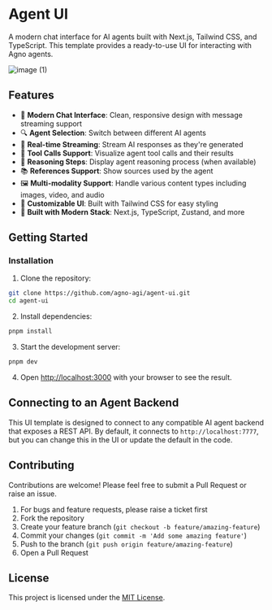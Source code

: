 # Agent UI

A modern chat interface for AI agents built with Next.js, Tailwind CSS, and TypeScript. This template provides a ready-to-use UI for interacting with Agno agents.

![image (1)](https://github.com/user-attachments/assets/7dfb6c34-7164-4497-a961-0030d684ecab)

## Features

- 💬 **Modern Chat Interface**: Clean, responsive design with message streaming support
- 🔍 **Agent Selection**: Switch between different AI agents
- 🔄 **Real-time Streaming**: Stream AI responses as they're generated
- 🧩 **Tool Calls Support**: Visualize agent tool calls and their results
- 🧠 **Reasoning Steps**: Display agent reasoning process (when available)
- 📚 **References Support**: Show sources used by the agent
- 🖼️ **Multi-modality Support**: Handle various content types including images, video, and audio
- 🎨 **Customizable UI**: Built with Tailwind CSS for easy styling
- 🧰 **Built with Modern Stack**: Next.js, TypeScript, Zustand, and more

## Getting Started

### Installation

1. Clone the repository:

```bash
git clone https://github.com/agno-agi/agent-ui.git
cd agent-ui
```

2. Install dependencies:

```bash
pnpm install
```

3. Start the development server:

```bash
pnpm dev
```

4. Open [http://localhost:3000](http://localhost:3000) with your browser to see the result.

## Connecting to an Agent Backend

This UI template is designed to connect to any compatible AI agent backend that exposes a REST API. By default, it connects to `http://localhost:7777`, but you can change this in the UI or update the default in the code.

## Contributing

Contributions are welcome! Please feel free to submit a Pull Request or raise an issue.

1. For bugs and feature requests, please raise a ticket first
2. Fork the repository
3. Create your feature branch (`git checkout -b feature/amazing-feature`)
4. Commit your changes (`git commit -m 'Add some amazing feature'`)
5. Push to the branch (`git push origin feature/amazing-feature`)
6. Open a Pull Request

## License

This project is licensed under the [MIT License](./LICENSE).
